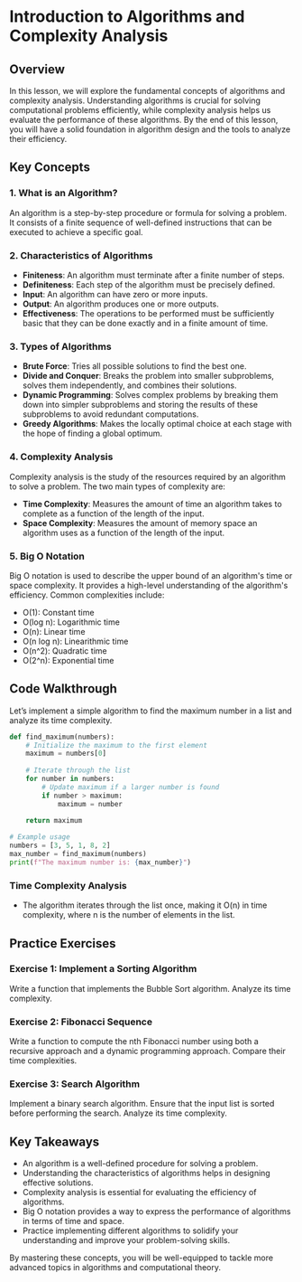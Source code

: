 # Introduction to Algorithms and Complexity Analysis

## Overview
In this lesson, we will explore the fundamental concepts of algorithms and complexity analysis. Understanding algorithms is crucial for solving computational problems efficiently, while complexity analysis helps us evaluate the performance of these algorithms. By the end of this lesson, you will have a solid foundation in algorithm design and the tools to analyze their efficiency.

## Key Concepts

### 1. What is an Algorithm?
An algorithm is a step-by-step procedure or formula for solving a problem. It consists of a finite sequence of well-defined instructions that can be executed to achieve a specific goal.

### 2. Characteristics of Algorithms
- **Finiteness**: An algorithm must terminate after a finite number of steps.
- **Definiteness**: Each step of the algorithm must be precisely defined.
- **Input**: An algorithm can have zero or more inputs.
- **Output**: An algorithm produces one or more outputs.
- **Effectiveness**: The operations to be performed must be sufficiently basic that they can be done exactly and in a finite amount of time.

### 3. Types of Algorithms
- **Brute Force**: Tries all possible solutions to find the best one.
- **Divide and Conquer**: Breaks the problem into smaller subproblems, solves them independently, and combines their solutions.
- **Dynamic Programming**: Solves complex problems by breaking them down into simpler subproblems and storing the results of these subproblems to avoid redundant computations.
- **Greedy Algorithms**: Makes the locally optimal choice at each stage with the hope of finding a global optimum.

### 4. Complexity Analysis
Complexity analysis is the study of the resources required by an algorithm to solve a problem. The two main types of complexity are:

- **Time Complexity**: Measures the amount of time an algorithm takes to complete as a function of the length of the input.
- **Space Complexity**: Measures the amount of memory space an algorithm uses as a function of the length of the input.

### 5. Big O Notation
Big O notation is used to describe the upper bound of an algorithm's time or space complexity. It provides a high-level understanding of the algorithm's efficiency. Common complexities include:
- O(1): Constant time
- O(log n): Logarithmic time
- O(n): Linear time
- O(n log n): Linearithmic time
- O(n^2): Quadratic time
- O(2^n): Exponential time

## Code Walkthrough
Let’s implement a simple algorithm to find the maximum number in a list and analyze its time complexity.

```python
def find_maximum(numbers):
    # Initialize the maximum to the first element
    maximum = numbers[0]
    
    # Iterate through the list
    for number in numbers:
        # Update maximum if a larger number is found
        if number > maximum:
            maximum = number
            
    return maximum

# Example usage
numbers = [3, 5, 1, 8, 2]
max_number = find_maximum(numbers)
print(f"The maximum number is: {max_number}")
```

### Time Complexity Analysis
- The algorithm iterates through the list once, making it O(n) in time complexity, where n is the number of elements in the list.

## Practice Exercises

### Exercise 1: Implement a Sorting Algorithm
Write a function that implements the Bubble Sort algorithm. Analyze its time complexity.

### Exercise 2: Fibonacci Sequence
Write a function to compute the nth Fibonacci number using both a recursive approach and a dynamic programming approach. Compare their time complexities.

### Exercise 3: Search Algorithm
Implement a binary search algorithm. Ensure that the input list is sorted before performing the search. Analyze its time complexity.

## Key Takeaways
- An algorithm is a well-defined procedure for solving a problem.
- Understanding the characteristics of algorithms helps in designing effective solutions.
- Complexity analysis is essential for evaluating the efficiency of algorithms.
- Big O notation provides a way to express the performance of algorithms in terms of time and space.
- Practice implementing different algorithms to solidify your understanding and improve your problem-solving skills.

By mastering these concepts, you will be well-equipped to tackle more advanced topics in algorithms and computational theory.